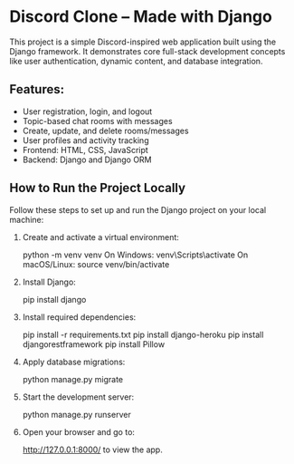 Discord Clone – Made with Django
===============================

This project is a simple Discord-inspired web application built using the Django framework. It demonstrates core full-stack development concepts like user authentication, dynamic content, and database integration.

Features:
---------
- User registration, login, and logout
- Topic-based chat rooms with messages
- Create, update, and delete rooms/messages
- User profiles and activity tracking
- Frontend: HTML, CSS, JavaScript
- Backend: Django and Django ORM

How to Run the Project Locally
-------------------------------

Follow these steps to set up and run the Django project on your local machine:

1. Create and activate a virtual environment:

   python -m venv venv
   On Windows: venv\Scripts\activate
   On macOS/Linux: source venv/bin/activate

2. Install Django:

   pip install django

3. Install required dependencies:

   pip install -r requirements.txt
   pip install django-heroku
   pip install djangorestframework
   pip install Pillow

4. Apply database migrations:

   python manage.py migrate

5. Start the development server:

   python manage.py runserver

6. Open your browser and go to:

   http://127.0.0.1:8000/ to view the app.
